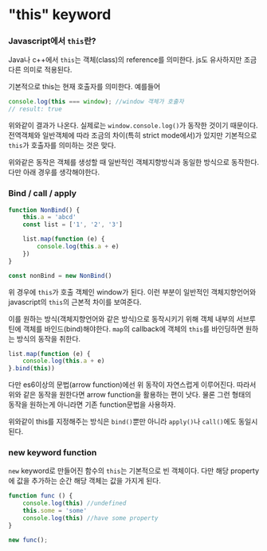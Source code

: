 # "this" keyword

### Javascript에서 `this`란?

Java나 c++에서 `this`는 객체(class)의 reference를 의미한다. js도 유사하지만 조금 다른 의미로 적용된다.

기본적으로 this는 현재 호출자를 의미한다. 예를들어

```javascript
console.log(this === window); //window 객체가 호출자
// result: true
```

위와같이 결과가 나온다. 실제로는 `window.console.log()`가 동작한 것이기 때문이다. 전역객체와 일반객체에 따라 조금의 차이(특히 strict mode에서)가 있지만 기본적으로 `this`가 호출자를 의미하는 것은 맞다.

위와같은 동작은 객체를 생성할 때 일반적인 객체지향방식과 동일한 방식으로 동작한다. 다만 아래 경우를 생각해야한다.

### Bind / call / apply

```javascript
function NonBind() {
    this.a = 'abcd'
    const list = ['1', '2', '3']

    list.map(function (e) {
        console.log(this.a + e)
    })
}

const nonBind = new NonBind()
```

위 경우에 `this`가 호출 객체인 window가 된다. 이런 부분이 일반적인 객체지향언어와 javascript의 `this`의 근본적 차이를 보여준다.

이를 원하는 방식(객체지향언어와 같은 방식)으로 동작시키기 위해 객체 내부의 서브루틴에 객체를 바인드(bind)해야한다. `map`의 callback에 객체의 `this`를 바인딩하면 원하는 방식의 동작을 취한다.

```javascript
list.map(function (e) {
    console.log(this.a + e)
}.bind(this))
```

다만 es6이상의 문법(arrow function)에선 위 동작이 자연스럽게 이루어진다. 따라서 위와 같은 동작을 원한다면 arrow function을 활용하는 편이 낫다. 물론 그런 형태의 동작을 원하는게 아니라면 기존 function문법을 사용하자.

위와같이 this를 지정해주는 방식은 `bind()`뿐만 아니라 `apply()`나 `call()`에도 동일시 된다.

### new keyword function

`new` keyword로 만들어진 함수의 `this`는 기본적으로 빈 객체이다. 다만 해당 property에 값을 추가하는 순간 해당 객체는 값을 가지게 된다.

```javascript
function func () {
    console.log(this) //undefined
    this.some = 'some'
    console.log(this) //have some property
}

new func();
```